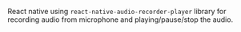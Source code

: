 React native using `react-native-audio-recorder-player` library for recording audio from microphone and playing/pause/stop the audio.